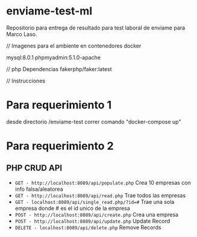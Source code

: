 # enviame-test-ml
Repositorio para entrega de resultado para test laboral de enviame para Marco Laso.

// Imagenes para el ambiente en contenedores docker

mysql:8.0.1
phpmyadmin:5.1.0-apache

// php Dependencias
fakerphp/faker:latest

// Instrucciones

# Para requerimiento 1
desde directorio /enviame-test correr comando "docker-compose up"

# Para requerimiento 2
## PHP CRUD API
* `GET - http://localhost:8089/api/populate.php` Crea 10 empresas con info falsa/aleatorea
* `GET - http://localhost:8089/api/read.php` Trae todos las empresas
* `GET - localhost:8089/api/single_read.php/?id=#` Trae una sola empresa donde # es el id unico de la empresa
* `POST - http://localhost:8089/api/create.php` Crea una empresa
* `POST - http://localhost:8089/api/update.php` Update Record
* `DELETE - localhost:8089/api/delete.php` Remove Records